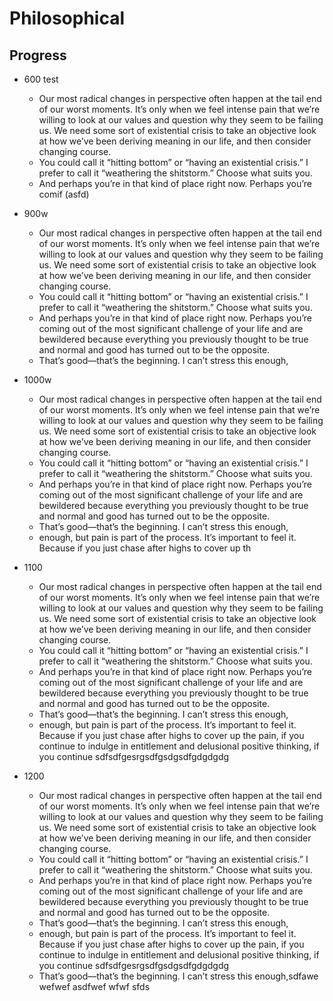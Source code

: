 # Philosophical
## Progress
- 600 test
    - Our most radical changes in perspective often happen at the tail end of our worst moments. It’s only when we feel intense pain that we’re willing to look at our values and question why they seem to be failing us. We need some sort of existential crisis to take an objective look at how we’ve been deriving meaning in our life, and then consider changing course. 
    - You could call it “hitting bottom” or “having an existential crisis.” I prefer to call it “weathering the shitstorm.” Choose what suits you.
    - And perhaps you’re in that kind of place right now. Perhaps you’re comif (asfd)
- 900w
    - Our most radical changes in perspective often happen at the tail end of our worst moments. It’s only when we feel intense pain that we’re willing to look at our values and question why they seem to be failing us. We need some sort of existential crisis to take an objective look at how we’ve been deriving meaning in our life, and then consider changing course. 
    - You could call it “hitting bottom” or “having an existential crisis.” I prefer to call it “weathering the shitstorm.” Choose what suits you.
    - And perhaps you’re in that kind of place right now. Perhaps you’re coming out of the most significant challenge of your life and are bewildered because everything you previously thought to be true and normal and good has turned out to be the opposite. 
    - That’s good—that’s the beginning. I can’t stress this enough,
- 1000w
    - Our most radical changes in perspective often happen at the tail end of our worst moments. It’s only when we feel intense pain that we’re willing to look at our values and question why they seem to be failing us. We need some sort of existential crisis to take an objective look at how we’ve been deriving meaning in our life, and then consider changing course. 
    - You could call it “hitting bottom” or “having an existential crisis.” I prefer to call it “weathering the shitstorm.” Choose what suits you.
    - And perhaps you’re in that kind of place right now. Perhaps you’re coming out of the most significant challenge of your life and are bewildered because everything you previously thought to be true and normal and good has turned out to be the opposite. 
    - That’s good—that’s the beginning. I can’t stress this enough,
    - enough, but pain is part of the process. It’s important to feel it. Because if you just chase after highs to cover up th
- 1100
    - Our most radical changes in perspective often happen at the tail end of our worst moments. It’s only when we feel intense pain that we’re willing to look at our values and question why they seem to be failing us. We need some sort of existential crisis to take an objective look at how we’ve been deriving meaning in our life, and then consider changing course. 
    - You could call it “hitting bottom” or “having an existential crisis.” I prefer to call it “weathering the shitstorm.” Choose what suits you.
    - And perhaps you’re in that kind of place right now. Perhaps you’re coming out of the most significant challenge of your life and are bewildered because everything you previously thought to be true and normal and good has turned out to be the opposite. 
    - That’s good—that’s the beginning. I can’t stress this enough,
    - enough, but pain is part of the process. It’s important to feel it. Because if you just chase after highs to cover up the pain, if you continue to indulge in entitlement and delusional positive thinking, if you continue sdfsdfgesrgsdfgsdgsdfgdgdgdg

- 1200
    - Our most radical changes in perspective often happen at the tail end of our worst moments. It’s only when we feel intense pain that we’re willing to look at our values and question why they seem to be failing us. We need some sort of existential crisis to take an objective look at how we’ve been deriving meaning in our life, and then consider changing course. 
    - You could call it “hitting bottom” or “having an existential crisis.” I prefer to call it “weathering the shitstorm.” Choose what suits you.
    - And perhaps you’re in that kind of place right now. Perhaps you’re coming out of the most significant challenge of your life and are bewildered because everything you previously thought to be true and normal and good has turned out to be the opposite. 
    - That’s good—that’s the beginning. I can’t stress this enough,
    - enough, but pain is part of the process. It’s important to feel it. Because if you just chase after highs to cover up the pain, if you continue to indulge in entitlement and delusional positive thinking, if you continue sdfsdfgesrgsdfgsdgsdfgdgdgdg
    - That’s good—that’s the beginning. I can’t stress this enough,sdfawe wefwef asdfwef wfwf sfds

